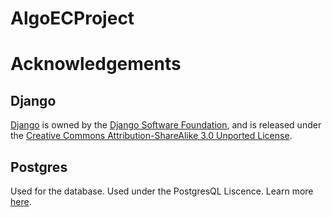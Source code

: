 # AlgoECProject
# Acknowledgements 
## Django
[Django](https://www.djangoproject.com/start/overview/) is owned by the [Django Software Foundation](https://www.djangoproject.com/foundation/), and is released under the [Creative Commons Attribution-ShareAlike 3.0 Unported License](https://creativecommons.org/licenses/by-sa/3.0/).

## Postgres
Used for the database. Used under the PostgresQL Liscence. Learn more [here](https://www.postgresql.org/about/licence/).